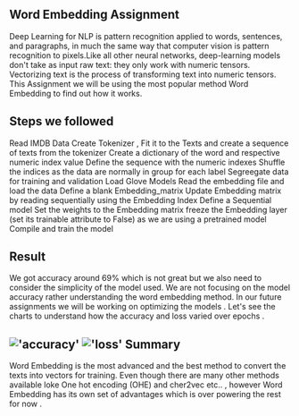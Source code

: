 Word Embedding Assignment
---------------------------
Deep Learning for NLP is pattern recognition applied to words, sentences, and paragraphs, in much the same way that computer vision is pattern recognition to pixels.Like all other neural networks, deep-learning models don't take as input raw text: they only work with numeric tensors. Vectorizing text is the process of transforming text into numeric tensors. This Assignment we will be using the most popular method Word Embedding to find out how it works.

Steps we followed 
--------------------
  Read IMDB Data
  Create Tokenizer , Fit it to the Texts and create a sequence of texts from the tokenizer
  Create a dictionary of the word and respective numeric index value 
  Define the sequence with the numeric indexes 
  Shuffle the indices as the data are normally in group for each label
  Segreegate data for training and validation 
  Load Glove Models
  Read the embedding file and load the data
  Define a blank Embedding_matrix
  Update Embedding matrix by reading sequentially using the Embedding Index
  Define a Sequential model
  Set the weights to the Embedding matrix
  freeze the Embedding layer (set its trainable attribute to False) as we are using a pretrained model
  Compile and train the model

Result
------
We got accuracy around 69% which is not great but we also need to consider the simplicity of the model used. We are not focusing on the model accuracy rather understanding the word embedding method. In our future assignments we will be working on optimizing the models . Let's see the charts to understand how the accuracy and loss varied over epochs .


!['accuracy'](/images/Accuracy.png)
!['loss'](/images/loss.png)
Summary
---------
Word Embedding is the most advanced and the best method to convert the texts into vectors for training. Even though there are many other methods available loke One hot encoding (OHE) and cher2vec etc.. , however Word Embedding has its own set of advantages which is over powering the rest for now .


